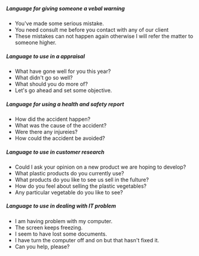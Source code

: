 ##### Language for giving someone a vebal warning
* You've made some serious mistake.
* You need consult me before you contact with any of our client
* These mistakes can not happen again otherwise I will refer the matter to someone higher.

##### Language to use in a appraisal
* What have gone well for you this year?
* What didn't go so well?
* What should you do more of?
* Let's go ahead and set some objective.

##### Language for using a health and safety report
* How did the accident happen?
* What was the cause of the accident?
* Were there any injureies?
* How could the accident be avoided?

##### Language to use in customer research
* Could I ask your opinion on a new product we are hoping to develop?
* What plastic products do you currently use?
* What products do you like to see us sell in the fulture?
* How do you feel about selling the plastic vegetables?
* Any particular vegetable do you like to see?

##### Language to use in dealing with IT problem
* I am having problem with my computer.
* The screen keeps freezing.
* I seem to have lost some documents.
* I have turn the computer off and on but that hasn't fixed it.
* Can you help, please?
